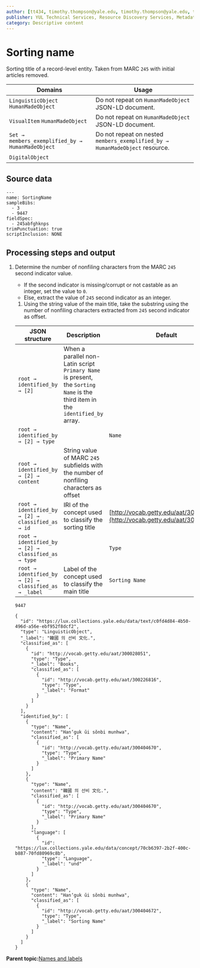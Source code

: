 ```yaml
---
author: [tt434, timothy.thompson@yale.edu, timothy.thompson@yale.edu, tt434]
publisher: YUL Technical Services, Resource Discovery Services, Metadata Services Unit
category: Descriptive content
---
```


# Sorting name

Sorting title of a record-level entity. Taken from MARC `245` with initial articles removed.

|Domains|Usage|
|-------|-----|
|`LinguisticObject` `HumanMadeObject`|Do not repeat on `HumanMadeObject` JSON-LD document.|
|`VisualItem` `HumanMadeObject`|Do not repeat on `HumanMadeObject` JSON-LD document.|
|`Set → members_exemplified_by → HumanMadeObject`|Do not repeat on nested `members_exemplified_by → HumanMadeObject` resource.|
|`DigitalObject`| |

## Source data

```
---
name: SortingName
sampleBibs:
  - 3
  - 9447
fieldSpec:
  - 245abfghknps
trimPunctuation: true
scriptInclusion: NONE
```

## Processing steps and output

1.  Determine the number of nonfiling characters from the MARC `245` second indicator value.

    -   If the second indicator is missing/corrupt or not castable as an integer, set the value to `0`.
    -   Else, extract the value of `245` second indicator as an integer.
    1.  Using the string value of the main title, take the substring using the number of nonfiling characters extracted from `245` second indicator as offset.

    |JSON structure|Description|Default|
    |--------------|-----------|-------|
    |`root → identified_by → [2]`|When a parallel non-Latin script `Primary Name` is present, the `Sorting Name` is the third item in the `identified_by` array.| |
    |`root → identified_by → [2] → type`| |`Name`|
    |`root → identified_by → [2] → content`|String value of MARC `245` subfields with the number of nonfiling characters as offset| |
    |`root → identified_by → [2] → classified_as → id`|IRI of the concept used to classify the sorting title|[http://vocab.getty.edu/aat/300404672](http://vocab.getty.edu/aat/300404672)|
    |`root → identified_by → [2] → classified_as → type`| |`Type`|
    |`root → identified_by → [2] → classified_as → _label`|Label of the concept used to classify the main title|`Sorting Name`|

    `9447`

    ```
    {
      "id": "https://lux.collections.yale.edu/data/text/c0fd4d84-4b50-496d-a56e-ebf952f8dcf2",
      "type": "LinguisticObject",
      "_label": "韓國 의 선비 文化.",
      "classified_as": [
        {
          "id": "http://vocab.getty.edu/aat/300028051",
          "type": "Type",
          "_label": "Books",
          "classified_as": [
            {
              "id": "http://vocab.getty.edu/aat/300226816",
              "type": "Type",
              "_label": "Format"
            }
          ]
        }
      ],
      "identified_by": [
        {
          "type": "Name",
          "content": "Hanʼguk ŭi sŏnbi munhwa",
          "classified_as": [
            {
              "id": "http://vocab.getty.edu/aat/300404670",
              "type": "Type",
              "_label": "Primary Name"
            }
          ]
        },
        {
          "type": "Name",
          "content": "韓國 의 선비 文化.",
          "classified_as": [
            {
              "id": "http://vocab.getty.edu/aat/300404670",
              "type": "Type",
              "_label": "Primary Name"
            }
          ],
          "language": [
            {
              "id": "https://lux.collections.yale.edu/data/concept/70cb6397-2b2f-400c-b887-70fd80969c8b",
              "type": "Language",
              "_label": "und"
            }
          ]
        },
        {
          "type": "Name",
          "content": "Hanʼguk ŭi sŏnbi munhwa",
          "classified_as": [
            {
              "id": "http://vocab.getty.edu/aat/300404672",
              "type": "Type",
              "_label": "Sorting Name"
            }
          ]
        }
      ]
    }
    ```


**Parent topic:**[Names and labels](../../concepts/names_and_labels.md)

